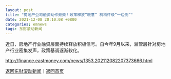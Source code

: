 ```yaml
---
layout: post
title: "房地产公司融资动作频频！政策释放“暖意” 机构评级“一边倒”"
date: 2021-12-08 20:10:08 +0800
categories: emnews
tags: 东财滚动新闻
---
```


近日，房地产行业融资层面持续释放积极信号。自今年9月以来，监管层针对房地产行业密集发声，政策基调逐渐软化。

<http://finance.eastmoney.com/news/1353,202112082207373666.html>

[返回东财滚动新闻](//finews.withounder.com/emnews/)｜[返回首页](//finews.withounder.com/)